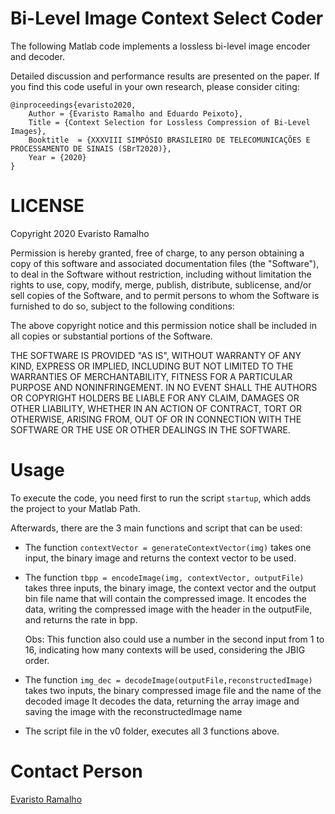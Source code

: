 # Bi-Level Image Context Select  Coder

The following Matlab code implements a lossless bi-level image encoder and decoder.

Detailed discussion and performance results are presented on the paper. 
If you find this code useful in your own research, please consider citing:

    @inproceedings{evaristo2020,
	    Author = {Evaristo Ramalho and Eduardo Peixoto},
	    Title = {Context Selection for Lossless Compression of Bi-Level Images},
	    Booktitle  = {XXXVIII SIMPÓSIO BRASILEIRO DE TELECOMUNICAÇÕES E PROCESSAMENTO DE SINAIS (SBrT2020)},
	    Year = {2020}
    }

# LICENSE
Copyright 2020 Evaristo Ramalho

Permission is hereby granted, free of charge, to any person obtaining a copy of this software and associated documentation files (the "Software"), to deal in the Software without restriction, including without limitation the rights to use, copy, modify, merge, publish, distribute, sublicense, and/or sell copies of the Software, and to permit persons to whom the Software is furnished to do so, subject to the following conditions:

The above copyright notice and this permission notice shall be included in all copies or substantial portions of the Software.

THE SOFTWARE IS PROVIDED "AS IS", WITHOUT WARRANTY OF ANY KIND, EXPRESS OR IMPLIED, INCLUDING BUT NOT LIMITED TO THE WARRANTIES OF MERCHANTABILITY, FITNESS FOR A PARTICULAR PURPOSE AND NONINFRINGEMENT. IN NO EVENT SHALL THE AUTHORS OR COPYRIGHT HOLDERS BE LIABLE FOR ANY CLAIM, DAMAGES OR OTHER LIABILITY, WHETHER IN AN ACTION OF CONTRACT, TORT OR OTHERWISE, ARISING FROM, OUT OF OR IN CONNECTION WITH THE SOFTWARE OR THE USE OR OTHER DEALINGS IN THE SOFTWARE.

# Usage
To execute the code, you need first to run the script `startup`, which adds the project to your Matlab Path.

Afterwards, there are the 3 main functions and script that can be used:
- The function
    `contextVector = generateContextVector(img)`
	takes one input, the binary image and returns the context vector to be used.

- The function
    `tbpp = encodeImage(img, contextVector, outputFile)`
	takes three inputs, the binary image, the context vector and the output bin file name that will contain the compressed image.
	It encodes the data, writing the compressed image with the header in the outputFile, and returns the rate in bpp.
  
  Obs: This function also could use a number in the second input from 1 to 16, indicating how many contexts will be used, considering the JBIG order.

- The function
    `img_dec = decodeImage(outputFile,reconstructedImage)`
	takes two inputs, the binary compressed image file and the name of the decoded image
	It decodes the data, returning the array image and saving the image with the reconstructedImage name

- The script file in the v0 folder, executes all 3 functions above.


# Contact Person
[Evaristo Ramalho](mailto:evaristo.ramalho@aluno.unb.br)
